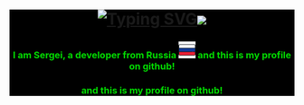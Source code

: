 <Div style="background-color:black;">
    <h1 align="center"><a href="https://git.io/typing-svg"><img src="https://readme-typing-svg.herokuapp.com?font=Fira+Code&size=30&pause=1000&color=02DC00&center=true&random=false&width=435&lines=Hello+World+" alt="Typing SVG" /><img src="https://raw.githubusercontent.com/blackcater/blackcater/main/images/Hi.gif" height="30"/></a>
    <h3 align="center" style="color:#02DC00FF;">I am Sergei, a developer from Russia <img src="https://raw.githubusercontent.com/Sergei2906/Sergei2906/main/img/russia.png" height="30"/> and this is my profile on github!</h3>
    <h3 align="center" style="color:#02DC00FF;">and this is my profile on github!</h3>
</Div>